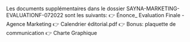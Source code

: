 Les documents supplémentaires dans le dossier SAYNA-MARKETING-EVALUATIONF-072022
 sont les suivants:
👉 Énonce_ Evaluation Finale - Agence Marketing
👉 Calendrier éditorial.pdf
👉 Bonus: plaquette de communication
👉 Charte Graphique
